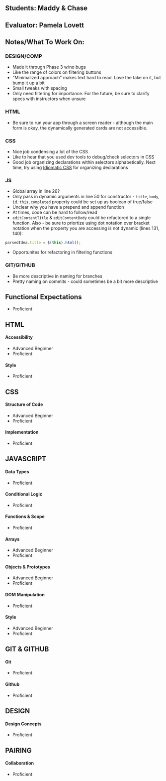 ## Students: Maddy & Chase
## Evaluator: Pamela Lovett
## Notes/What To Work On:

### DESIGN/COMP
- Made it through Phase 3 w/no bugs
- Like the range of colors on filtering buttons
- "Minimalized approach" makes text hard to read. Love the take on it, but bump it up a bit
- Small tweaks with spacing
- Only need filtering for importance. For the future, be sure to clarify specs with instructors when unsure

### HTML
- Be sure to run your app through a screen reader  - although the main form is okay, the dynamically generated cards are not accessible.

### CSS
- Nice job condensing a lot of the CSS
- Like to hear that you used dev tools to debug/check selectors in CSS
- Good job organizing declarations within selectors alphabetically. Next time, try using [Idiomatic CSS](https://github.com/necolas/idiomatic-css) for organizing declarations

### JS
- Global array in line 26?
- Only pass in dynamic arguments in line 50 for constructor - `title`, `body`, `id`. `this.completed` property could be set up as boolean of true/false
- Unclear why you have a prepend and append function
- At times, code can be hard to follow/read
- `editContentTitle` & `editContentBody` could be refactored to a single function. Also - be sure to priortize using dot notation over bracket notation when the property you are accessing is not dynamic (lines 131, 140):
```js
parsedIdea.title = $(this).html();
```
- Opportunites for refactoring in filtering functions

### GIT/GITHUB
- Be more descriptive in naming for branches
- Pretty naming on commits - could sometimes be a bit more descriptive

## Functional Expectations

* Proficient    

## HTML

#### Accessibility

* Advanced Beginner  
* Proficient   

#### Style

* Proficient  

## CSS

#### Structure of Code

* Advanced Beginner  
* Proficient  

#### Implementation

* Proficient  

## JAVASCRIPT

#### Data Types

* Proficient  

#### Conditional Logic

* Proficient  

#### Functions & Scope

* Proficient  

#### Arrays

* Advanced Beginner  
* Proficient  

#### Objects & Prototypes

* Advanced Beginner  
* Proficient  

#### DOM Manipulation

* Proficient  

#### Style

* Advanced Beginner  
* Proficient  

## GIT & GITHUB

#### Git

* Proficient  

#### Github
 
* Proficient  

## DESIGN

#### Design Concepts

* Proficient  

## PAIRING

#### Collaboration

* Proficient  
